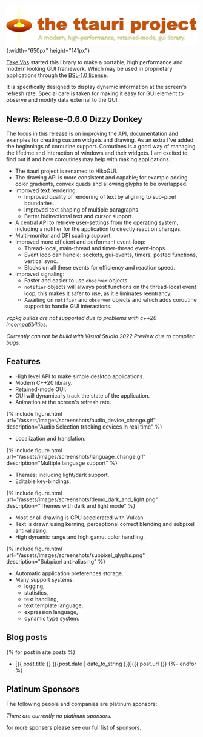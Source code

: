 
![HikoGUI: A modern, high-performance, retained-mode, gui library](/assets/images/logos/hikogui-logo-1300x282.png){:width="650px" height="141px"}

[Take Vos](https://github.com/takev/) started this library to make a portable,
high performance and modern looking GUI framework. Which may be used in
proprietary applications through the [BSL-1.0 license](https://opensource.org/licenses/BSL-1.0).

It is specifically designed to display dynamic information at the screen's
refresh rate. Special care is taken for making it easy for GUI element to
observe and modify data external to the GUI.

News: Release-0.6.0 Dizzy Donkey
---------------------------------

The focus in this release is on improving the API, documentation and examples for
creating custom widgets and drawing. As an extra I've added the beginnings of
coroutine support. Coroutines is a good way of managing the lifetime and interaction
of windows and their widgets. I am excited to find out if and how coroutines may help
with making applications.

 * The ttauri project is renamed to HikoGUI.
 * The drawing API is more consistent and capable; for example adding
   color gradients, convex quads and allowing glyphs to be overlapped.
 * Improved text rendering:
   - Improved quality of rendering of text by aligning to sub-pixel boundaries..
   - Improved text shaping of multiple paragraphs
   - Better bidirectional text and cursor support.
 * A central API to retrieve user-settings from the operating system,
   including a notifier for the application to directly react on changes.
 * Multi-monitor and DPI scaling support.
 * Improved more efficient and performant event-loop:
   - Thread-local, main-thread and timer-thread event-loops.
   - Event loop can handle: sockets, gui-events, timers, posted functions, vertical sync.
   - Blocks on all these events for efficiency and reaction speed.
 * Improved signaling:
   - Faster and easier to use `observer` objects.
   - `notifier` objects will always post functions on the thread-local event loop,
     this makes it safer to use, as it elliminates reentrancy.
   - Awaiting on `notifier` and `observer` objects and which adds coroutine support
     to handle GUI interactions.

_vcpkg builds are not supported due to problems with c++20 incompatibilties._

_Currently can not be build with Visual Studio 2022 Preview due to compiler bugs._

Features
--------

 - High level API to make simple desktop applications.
 - Modern C++20 library.
 - Retained-mode GUI.
 - GUI will dynamically track the state of the application.
 - Animation at the screen's refresh rate.

{% include figure.html url="/assets/images/screenshots/audio_device_change.gif" description="Audio Selection tracking devices in real time" %}

 - Localization and translation.

{% include figure.html url="/assets/images/screenshots/language_change.gif" description="Multiple language support" %}

 - Themes; including light/dark support.
 - Editable key-bindings.

{% include figure.html url="/assets/images/screenshots/demo_dark_and_light.png" description="Themes with dark and light mode" %}

 - Most or all drawing is GPU accelerated with Vulkan.
 - Text is drawn using kerning, perceptional correct blending and subpixel anti-aliasing.
 - High dynamic range and high gamut color handling.

{% include figure.html url="/assets/images/screenshots/subpixel_glyphs.png" description="Subpixel anti-aliasing" %}

 - Automatic application preferences storage.
 - Many support systems:
   + logging,
   + statistics,
   + text handling,
   + text template language,
   + expression language,
   + dynamic type system.

Blog posts
----------
{% for post in site.posts %}
 - [{{ post.title }} ({{post.date | date_to_string }})]({{ post.url }})
{%- endfor %}

Platinum Sponsors
-----------------

The following people and companies are platinum sponsors:

_There are currently no platinum sponsors._

for more sponsers please see our full list of [sponsors](sponsors.md).


